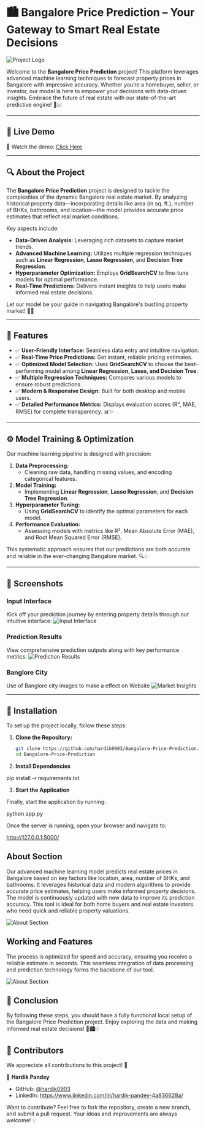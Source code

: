 # 🏙️ Bangalore Price Prediction – Your Gateway to Smart Real Estate Decisions

![Project Logo](PriceWise.png)

Welcome to the **Bangalore Price Prediction** project! This platform leverages advanced machine learning techniques to forecast property prices in Bangalore with impressive accuracy. Whether you’re a homebuyer, seller, or investor, our model is here to empower your decisions with data-driven insights. Embrace the future of real estate with our state-of-the-art predictive engine! 🏡📈

---

## 🔗 Live Demo  
🎥 Watch the demo: [Click Here](priceprediction.mp4)  

---
## 🔍 About the Project

The **Bangalore Price Prediction** project is designed to tackle the complexities of the dynamic Bangalore real estate market. By analyzing historical property data—incorporating details like area (in sq. ft.), number of BHKs, bathrooms, and location—the model provides accurate price estimates that reflect real market conditions.

Key aspects include:

- **Data-Driven Analysis:** Leveraging rich datasets to capture market trends.
- **Advanced Machine Learning:** Utilizes multiple regression techniques such as **Linear Regression**, **Lasso Regression**, and **Decision Tree Regression**.
- **Hyperparameter Optimization:** Employs **GridSearchCV** to fine-tune models for optimal performance.
- **Real-Time Predictions:** Delivers instant insights to help users make informed real estate decisions.

Let our model be your guide in navigating Bangalore's bustling property market! 🌆💼

---

## 🎯 Features

- ✅ **User-Friendly Interface:** Seamless data entry and intuitive navigation.
- ✅ **Real-Time Price Predictions:** Get instant, reliable pricing estimates.
- ✅ **Optimized Model Selection:** Uses **GridSearchCV** to choose the best-performing model among **Linear Regression, Lasso, and Decision Tree**.
- ✅ **Multiple Regression Techniques:** Compares various models to ensure robust predictions.
- ✅ **Modern & Responsive Design:** Built for both desktop and mobile users.
- ✅ **Detailed Performance Metrics:** Displays evaluation scores (R², MAE, RMSE) for complete transparency. 📊✨

---

## ⚙️ Model Training & Optimization

Our machine learning pipeline is designed with precision:

1. **Data Preprocessing:**
   - Cleaning raw data, handling missing values, and encoding categorical features.
2. **Model Training:**
   - Implementing **Linear Regression**, **Lasso Regression**, and **Decision Tree Regression**.
3. **Hyperparameter Tuning:**
   - Using **GridSearchCV** to identify the optimal parameters for each model.
4. **Performance Evaluation:**
   - Assessing models with metrics like R², Mean Absolute Error (MAE), and Root Mean Squared Error (RMSE).

This systematic approach ensures that our predictions are both accurate and reliable in the ever-changing Bangalore market. 🔍💡

---

## 📸 Screenshots

### Input Interface
Kick off your prediction journey by entering property details through our intuitive interface:
![Input Interface](input.png)

### Prediction Results
View comprehensive prediction outputs along with key performance metrics:
![Prediction Results](result.png)

### Banglore City
Use of Banglore city images to make a effect on Website
![Market Insights](14.jpg)

---

## 🚀 Installation

To set up the project locally, follow these steps:

1. **Clone the Repository:**
   ```bash
   git clone https://github.com/hardik0903/Bangalore-Price-Prediction.git
   cd Bangalore-Price-Prediction

2. **Install Dependencies**

pip install -r requirements.txt

3. **Start the Application**

Finally, start the application by running:

python app.py

Once the server is running, open your browser and navigate to:

http://127.0.0.1:5000/

## About Section

Our advanced machine learning model predicts real estate prices in Bangalore based on key factors like location, area, number of BHKs, and bathrooms. It leverages historical data and modern algorithms to provide accurate price estimates, helping users make informed property decisions. The model is continuously updated with new data to improve its prediction accuracy. This tool is ideal for both home buyers and real estate investors who need quick and reliable property valuations.

![About Section](About.png)

## Working and Features

The process is optimized for speed and accuracy, ensuring you receive a reliable estimate in seconds. This seamless integration of data processing and prediction technology forms the backbone of our tool.

![About Section](Working.png)


## 🎊 Conclusion

By following these steps, you should have a fully functional local setup of the Bangalore Price Prediction project. Enjoy exploring the data and making informed real estate decisions! 🚀🏙️💡

## 👥 Contributors  

We appreciate all contributions to this project! 🚀  

👤 **Hardik Pandey**  
- GitHub: [@hardik0903](https://github.com/hardik0903)  
- LinkedIn: https://www.linkedin.com/in/hardik-pandey-4a836628a/

Want to contribute? Feel free to fork the repository, create a new branch, and submit a pull request. Your ideas and improvements are always welcome! 💡  
